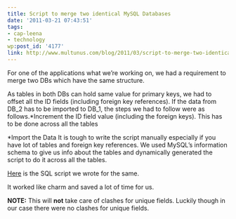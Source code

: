 ```yaml
---
title: Script to merge two identical MySQL Databases
date: '2011-03-21 07:43:51'
tags:
- cap-leena
- technology
wp:post_id: '4177'
link: http://www.multunus.com/blog/2011/03/script-to-merge-two-identical-mysql-databases/
---
```


For one of the applications what we’re working on, we had a requirement to merge two DBs which have the same structure.

As tables in both DBs can hold same value for primary keys, we had to offset all the ID fields (including foreign key references). If the data from DB_2 has to be imported to DB_1, the steps we had to follow were as follows.*Increment the ID field value (including the foreign keys). This has to be done across all the tables

	
*Import the Data
It is tough to write the script manually especially if you have lot of tables and foreign key references. We used MySQL’s information schema to give us info about the tables and dynamically generated the script to do it across all the tables.


[Here](http://gist.github.com/875796) is the SQL script we wrote for the same.

It worked like charm and saved a lot of time for us.


**NOTE:**
This will 
**not**
 take care of clashes for unique fields. Luckily though in our case there were no clashes for unique fields.

